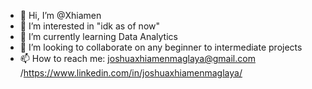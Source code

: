 - 👋 Hi, I’m @Xhiamen
- 👀 I’m interested in "idk as of now"
- 🌱 I’m currently learning Data Analytics
- 💞️ I’m looking to collaborate on any beginner to intermediate projects
- 📫 How to reach me: joshuaxhiamenmaglaya@gmail.com /https://www.linkedin.com/in/joshuaxhiamenmaglaya/

<!---
Xhiamen/Xhiamen is a ✨ special ✨ repository because its `README.md` (this file) appears on your GitHub profile.
You can click the Preview link to take a look at your changes.
--->
